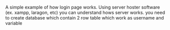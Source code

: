 A simple example of how login page works.
Using server hoster software (ex. xampp, laragon, etc) you can understand hows server works.
you need to create database which contain 2 row table which work as username and variable
